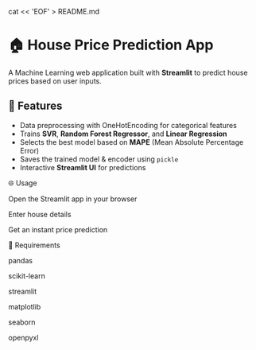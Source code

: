 cat << 'EOF' > README.md
# 🏠 House Price Prediction App

A Machine Learning web application built with **Streamlit** to predict house prices based on user inputs.

## 📌 Features
- Data preprocessing with OneHotEncoding for categorical features
- Trains **SVR**, **Random Forest Regressor**, and **Linear Regression**
- Selects the best model based on **MAPE** (Mean Absolute Percentage Error)
- Saves the trained model & encoder using `pickle`
- Interactive **Streamlit UI** for predictions

🌐 Usage

Open the Streamlit app in your browser

Enter house details

Get an instant price prediction

📜 Requirements

pandas

scikit-learn

streamlit

matplotlib

seaborn

openpyxl
